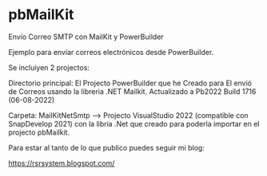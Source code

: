 # pbMailKit
Envío Correo SMTP con MailKit y PowerBuilder

Ejemplo para envíar correos electrónicos desde PowerBuilder.

Se incluiyen 2 projectos:

Directorio principal: El Projecto PowerBuilder que he Creado para El envió de Correos usando la libreria .NET Mailkit. Actualizado a Pb2022 Build 1716 (06-08-2022)

Carpeta: MailKitNetSmtp --> Projecto VisualStudio 2022 (compatible con SnapDevelop 2021) con la libria .Net que creado para poderla importar en el projecto pbMailkit.

Para estar al tanto de lo que publico puedes seguir mi blog:

https://rsrsystem.blogspot.com/
